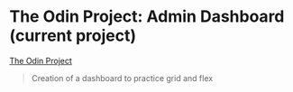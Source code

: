 # The Odin Project: Admin Dashboard (current project) 

[The Odin Project](https://www.theodinproject.com/lessons/node-path-intermediate-html-and-css-admin-dashboard)

> Creation of a dashboard to practice grid and flex  
